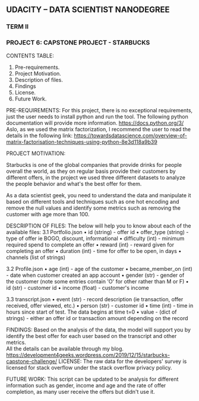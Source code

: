 ## UDACITY – DATA SCIENTIST NANODEGREE
### TERM II
### PROJECT 6: CAPSTONE PROJECT - STARBUCKS

CONTENTS TABLE: 
1.	Pre-requirements. 
2.	Project Motivation.
3.	Description of files. 
4.	Findings
5.	License. 
6.	Future Work. 

PRE-REQUIREMENTS: 
For this project, there is no exceptional requirements, just the user needs to install python and run the tool. 
The following python documentation will provide more information. 
https://docs.python.org/3/
Aslo, as we used the matrix factorization, I recommend the user to read the details in the following link: 
https://towardsdatascience.com/overview-of-matrix-factorisation-techniques-using-python-8e3d118a9b39 

PROJECT MOTIVATION:

Starbucks is one of the global companies that provide drinks for people overall the world, as they on regular basis provide their customers by different offers, in the project we used three different datasets to analyze the people behavior and what's the best offer for them. 

As a data scientist geek, you need to understand the data and manipulate it based on different tools and techniques such as one hot encoding and remove the null values and identify some metrics such as removing the customer with age more than 100. 

DESCRIPTION OF FILES:
The below will help you to know about each of the available files: 
3.1 Portfolio.json 
•	id (string) - offer id
•	offer_type (string) - type of offer ie BOGO, discount, informational
•	difficulty (int) - minimum required spend to complete an offer
•	reward (int) - reward given for completing an offer
•	duration (int) - time for offer to be open, in days
•	channels (list of strings)

3.2 Profile.json
•	age (int) - age of the customer
•	became_member_on (int) - date when customer created an app account
•	gender (str) - gender of the customer (note some entries contain 'O' for other rather than M or F)
•	id (str) - customer id
•	income (float) - customer's income
 
3.3 transcript.json
•	event (str) - record description (ie transaction, offer received, offer viewed, etc.)
•	person (str) - customer id
•	time (int) - time in hours since start of test. The data begins at time t=0
•	value - (dict of strings) - either an offer id or transaction amount depending on the record
 

FINDINGS:
Based on the analysis of the data, the model will support you by identify the best offer for each user based on the transcript and other metrics.  
All the details can be available through my blog. 
https://development4geeks.wordpress.com/2019/12/15/starbucks-capstone-challenge/
LICENSE: 
The raw data for the developers' survey is licensed for stack overflow under the stack overflow privacy policy.  

FUTURE WORK:
This script can be updated to be analysis for different information such as gender, income and age and the rate of offer completion, as many user receive the offers but didn't use it.

